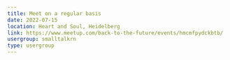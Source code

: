 ```yaml
---
title: Meet on a regular basis
date: 2022-07-15
location: Heart and Soul, Heidelberg
link: https://www.meetup.com/back-to-the-future/events/hmcmfpydckbtb/
usergroup: smalltalkrn
type: usergroup
---
```

